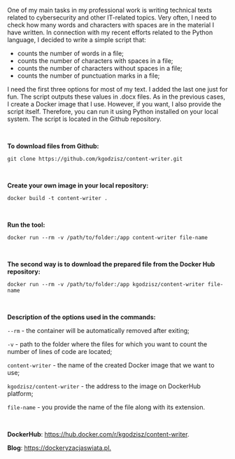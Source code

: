 <p>One of my main tasks in my professional work is writing technical texts related to cybersecurity and other IT-related topics. Very often, I need to check how many words and characters with spaces are in the material I have written. In connection with my recent efforts related to the Python language, I decided to write a simple script that:<p>
<ul>
<li>counts the number of words in a file;</li>
<li>counts the number of characters with spaces in a file;</li>
<li>counts the number of characters without spaces in a file;</li>
<li>counts the number of punctuation marks in a file;</li> 
</ul>
<p>I need the first three options for most of my text. I added the last one just for fun. The script outputs these values in .docx files. As in the previous cases, I create a Docker image that I use. However, if you want, I also provide the script itself. Therefore, you can run it using Python installed on your local system. The script is located in the Github repository.</p><br />

<p><strong>To download files from Github:</strong></p>
<p><code>git clone https://github.com/kgodzisz/content-writer.git</code></p><br />

<p><strong>Create your own image in your local repository:</strong></p>
<p><code>docker build -t content-writer .</code></p><br />

<p><strong>Run the tool:</strong></p>
<p><code>docker run --rm -v /path/to/folder:/app content-writer file-name</code></p><br />

<p><strong>The second way is to download the prepared file from the Docker Hub repository:</strong></p>
<p><code>docker run --rm -v /path/to/folder:/app kgodzisz/content-writer file-name</code></p><br />

<p><strong>Description of the options used in the commands:</strong></p>
<p><code>--rm</code> - the container will be automatically removed after exiting;</p>
<p><code>-v</code> - path to the folder where the files for which you want to count the number of lines of code are located;</p>
<p><code>content-writer</code> - the name of the created Docker image that we want to use;</p>
<p><code>kgodzisz/content-writer</code> - the address to the image on DockerHub platform;</p>
<p><code>file-name</code> - you provide the name of the file along with its extension.</p><br />

<p><strong>DockerHub</strong>: <a href="https://hub.docker.com/r/kgodzisz/content-writer" target="_blank">https://hub.docker.com/r/kgodzisz/content-writer</a>.</p>
<p><strong>Blog</strong>: <a href="https://dockeryzacjaswiata.pl" target="_blank">https://dockeryzacjaswiata.pl.</a></p>
